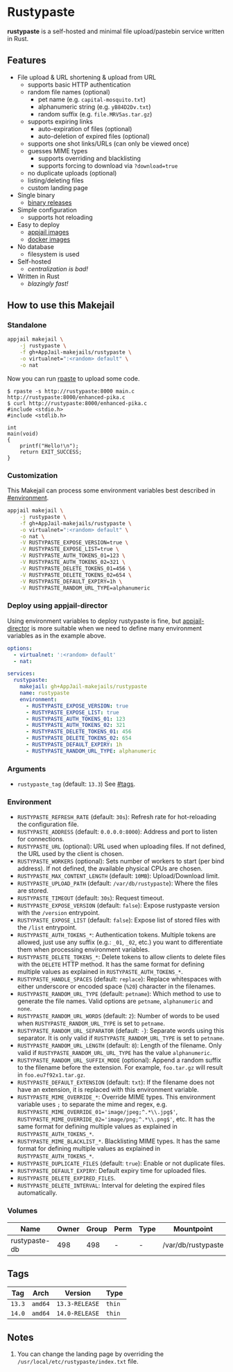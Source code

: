 # Rustypaste

**rustypaste** is a self-hosted and minimal file upload/pastebin service written in Rust.

## Features

- File upload & URL shortening & upload from URL
  - supports basic HTTP authentication
  - random file names (optional)
    - pet name (e.g. `capital-mosquito.txt`)
    - alphanumeric string (e.g. `yB84D2Dv.txt`)
    - random suffix (e.g. `file.MRV5as.tar.gz`)
  - supports expiring links
    - auto-expiration of files (optional)
    - auto-deletion of expired files (optional)
  - supports one shot links/URLs (can only be viewed once)
  - guesses MIME types
    - supports overriding and blacklisting
    - supports forcing to download via `?download=true`
  - no duplicate uploads (optional)
  - listing/deleting files
  - custom landing page
- Single binary
  - [binary releases](https://github.com/orhun/rustypaste/releases)
- Simple configuration
  - supports hot reloading
- Easy to deploy
  - [appjail images](https://github.com/AppJail-makejails/rustypaste)
  - [docker images](https://hub.docker.com/r/orhunp/rustypaste)
- No database
  - filesystem is used
- Self-hosted
  - *centralization is bad!*
- Written in Rust
  - *blazingly fast!*
  
## How to use this Makejail

### Standalone

```sh
appjail makejail \
    -j rustypaste \
    -f gh+AppJail-makejails/rustypaste \
    -o virtualnet=":<random> default" \
    -o nat
```

Now you can run [rpaste](https://github.com/orhun/rustypaste-cli) to upload some code.

```
$ rpaste -s http://rustypaste:8000 main.c
http://rustypaste:8000/enhanced-pika.c
$ curl http://rustypaste:8000/enhanced-pika.c
#include <stdio.h>
#include <stdlib.h>

int
main(void)
{
    printf("Hello!\n");
    return EXIT_SUCCESS;
}
```

### Customization

This Makejail can process some environment variables best described in [#environment](#environment).

```sh
appjail makejail \
    -j rustypaste \
    -f gh+AppJail-makejails/rustypaste \
    -o virtualnet=":<random> default" \
    -o nat \
    -V RUSTYPASTE_EXPOSE_VERSION=true \
    -V RUSTYPASTE_EXPOSE_LIST=true \
    -V RUSTYPASTE_AUTH_TOKENS_01=123 \
    -V RUSTYPASTE_AUTH_TOKENS_02=321 \
    -V RUSTYPASTE_DELETE_TOKENS_01=456 \
    -V RUSTYPASTE_DELETE_TOKENS_02=654 \
    -V RUSTYPASTE_DEFAULT_EXPIRY=1h \
    -V RUSTYPASTE_RANDOM_URL_TYPE=alphanumeric
```

### Deploy using appjail-director

Using environment variables to deploy rustypaste is fine, but [appjail-director](https://github.com/DtxdF/director) is more suitable when we need to define many environment variables as in the example above.

```yaml
options:
  - virtualnet: ':<random> default'
  - nat:

services:
  rustypaste:
    makejail: gh+AppJail-makejails/rustypaste
    name: rustypaste
    environment:
      - RUSTYPASTE_EXPOSE_VERSION: true
      - RUSTYPASTE_EXPOSE_LIST: true
      - RUSTYPASTE_AUTH_TOKENS_01: 123
      - RUSTYPASTE_AUTH_TOKENS_02: 321
      - RUSTYPASTE_DELETE_TOKENS_01: 456
      - RUSTYPASTE_DELETE_TOKENS_02: 654
      - RUSTYPASTE_DEFAULT_EXPIRY: 1h
      - RUSTYPASTE_RANDOM_URL_TYPE: alphanumeric
```

### Arguments

* `rustypaste_tag` (default: `13.3`) See [#tags](#tags).

### Environment

* `RUSTYPASTE_REFRESH_RATE` (default: `30s`): Refresh rate for hot-reloading the configuration file.
* `RUSTYPASTE_ADDRESS` (default: `0.0.0.0:8000`): Address and port to listen for connections.
* `RUSTYPASTE_URL` (optional): URL used when uploading files. If not defined, the URL used by the client is chosen.
* `RUSTYPASTE_WORKERS` (optional): Sets number of workers to start (per bind address). If not defined, the available physical CPUs are chosen.
* `RUSTYPASTE_MAX_CONTENT_LENGTH` (default: `10MB`): Upload/Download limit.
* `RUSTYPASTE_UPLOAD_PATH` (default: `/var/db/rustypaste`): Where the files are stored.
* `RUSTYPASTE_TIMEOUT` (default: `30s`): Request timeout.
* `RUSTYPASTE_EXPOSE_VERSION` (default: `false`): Expose rustypaste version with the `/version` entrypoint.
* `RUSTYPASTE_EXPOSE_LIST` (default: `false`): Expose list of stored files with the `/list` entrypoint.
* `RUSTYPASTE_AUTH_TOKENS_*`: Authentication tokens. Multiple tokens are allowed, just use any suffix (e.g.: `_01`, `_02`, etc.) you want to differentiate them when processing environment variables.
* `RUSTYPASTE_DELETE_TOKENS_*`: Delete tokens to allow clients to delete files with the `DELETE` HTTP method. It has the same format for defining multiple values as explained in `RUSTYPASTE_AUTH_TOKENS_*`.
* `RUSTYPASTE_HANDLE_SPACES` (default: `replace`): Replace whitespaces with either underscore or encoded space (`%20`) character in the filenames.
* `RUSTYPASTE_RANDOM_URL_TYPE` (default: `petname`): Which method to use to generate the file names. Valid options are `petname`, `alphanumeric` and `none`.
* `RUSTYPASTE_RANDOM_URL_WORDS` (default: `2`): Number of words to be used when `RUSTYPASTE_RANDOM_URL_TYPE` is set to `petname`.
* `RUSTYPASTE_RANDOM_URL_SEPARATOR` (default: `-`): Separate words using this separator. It is only valid if `RUSTYPASTE_RANDOM_URL_TYPE` is set to `petname`.
* `RUSTYPASTE_RANDOM_URL_LENGTH` (default: `8`): Length of the filename. Only valid if `RUSTYPASTE_RANDOM_URL_URL_TYPE` has the value `alphanumeric`.
* `RUSTYPASTE_RANDOM_URL_SUFFIX_MODE` (optional): Append a random suffix to the filename before the extension. For example, `foo.tar.gz` will result in `foo.eu7f92x1.tar.gz`.
* `RUSTYPASTE_DEFAULT_EXTENSION` (default: `txt`): If the filename does not have an extension, it is replaced with this environment variable.
* `RUSTYPASTE_MIME_OVERRIDE_*`: Override MIME types. This environment variable uses `;` to separate the mime and regex, e.g. `RUSTYPASTE_MIME_OVERRIDE_01='image/jpeg;^.*\\.jpg$'`, `RUSTYPASTE_MIME_OVERRIDE_02='image/png;^.*\\.png$'`, etc. It has the same format for defining multiple values as explained in `RUSTYPASTE_AUTH_TOKENS_*`.
* `RUSTYPASTE_MIME_BLACKLIST_*`. Blacklisting MIME types. It has the same format for defining multiple values as explained in `RUSTYPASTE_AUTH_TOKENS_*`.
* `RUSTYPASTE_DUPLICATE_FILES` (default: `true`): Enable or not duplicate files.
* `RUSTYPASTE_DEFAULT_EXPIRY`: Default expiry time for uploaded files.
* `RUSTYPASTE_DELETE_EXPIRED_FILES`.
* `RUSTYPASTE_DELETE_INTERVAL`: Interval for deleting the expired files automatically.

### Volumes

| Name           | Owner | Group | Perm | Type | Mountpoint          |
| -------------- | ----- | ----- | ---- | ---- | ------------------- |
| rustypaste-db  | 498   | 498   |  -   |  -   | /var/db/rustypaste  |

## Tags
  
| Tag      | Arch    | Version        | Type   |
| -------- | ------- | -------------- | ------ |
| `13.3`   | `amd64` | `13.3-RELEASE` | `thin` |
| `14.0`   | `amd64` | `14.0-RELEASE` | `thin` |

## Notes

1. You can change the landing page by overriding the `/usr/local/etc/rustypaste/index.txt` file.
